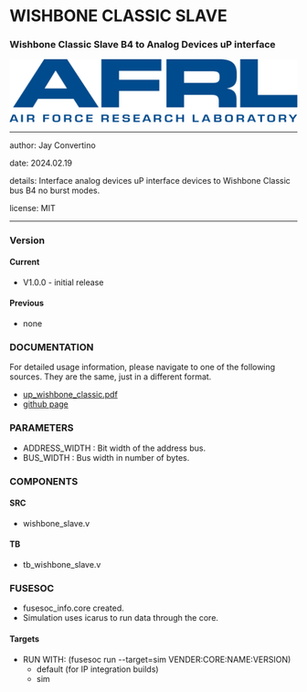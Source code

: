 # WISHBONE CLASSIC SLAVE
### Wishbone Classic Slave B4 to Analog Devices uP interface

![image](docs/manual/img/AFRL.png)

---

   author: Jay Convertino   
   
   date: 2024.02.19
   
   details: Interface analog devices uP interface devices to Wishbone Classic bus B4 no burst modes.
   
   license: MIT   
   
---

### Version
#### Current
  - V1.0.0 - initial release

#### Previous
  - none

### DOCUMENTATION
  For detailed usage information, please navigate to one of the following sources. They are the same, just in a different format.

  - [up_wishbone_classic.pdf](docs/manual/up_wishbone_classic.pdf)
  - [github page](https://johnathan-convertino-afrl.github.io/up_wishbone_classic/)

### PARAMETERS

* ADDRESS_WIDTH : Bit width of the address bus.
* BUS_WIDTH     : Bus width in number of bytes.

### COMPONENTS
#### SRC

* wishbone_slave.v
  
#### TB

* tb_wishbone_slave.v
  
### FUSESOC

* fusesoc_info.core created.
* Simulation uses icarus to run data through the core.

#### Targets

* RUN WITH: (fusesoc run --target=sim VENDER:CORE:NAME:VERSION)
  - default (for IP integration builds)
  - sim
